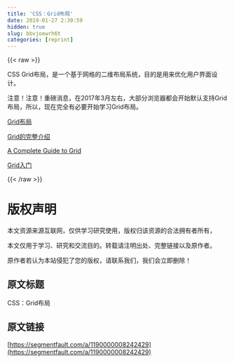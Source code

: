 ```yaml
---
title: 'CSS：Grid布局' 
date: 2019-01-27 2:30:59
hidden: true
slug: bbvjoewrh6t
categories: [reprint]
---
```


{{< raw >}}

                    
<p>CSS Grid布局，是一个基于网格的二维布局系统，目的是用来优化用户界面设计。</p>
<p>注意！注意！重磅消息，在2017年3月左右，大部分浏览器都会开始默认支持Grid布局，所以，现在完全有必要开始学习Grid布局。</p>
<p><a href="http://ghmagical.com/article/page/id/eAhyFiDCFGb6" rel="nofollow noreferrer" target="_blank">Grid布局</a></p>
<p><a href="http://zhaozhiming.github.io/blog/2017/01/08/complete-guide-grid-zhcn-part1/" rel="nofollow noreferrer" target="_blank">Grid的完整介绍</a></p>
<p><a href="https://css-tricks.com/snippets/css/complete-guide-grid/" rel="nofollow noreferrer" target="_blank">A Complete Guide to Grid</a></p>
<p><a href="http://www.w3cplus.com/blog/tags/355.html" rel="nofollow noreferrer" target="_blank">Grid入门</a></p>

                
{{< /raw >}}

# 版权声明
本文资源来源互联网，仅供学习研究使用，版权归该资源的合法拥有者所有，

本文仅用于学习、研究和交流目的。转载请注明出处、完整链接以及原作者。

原作者若认为本站侵犯了您的版权，请联系我们，我们会立即删除！

## 原文标题
CSS：Grid布局

## 原文链接
[https://segmentfault.com/a/1190000008242429](https://segmentfault.com/a/1190000008242429)

